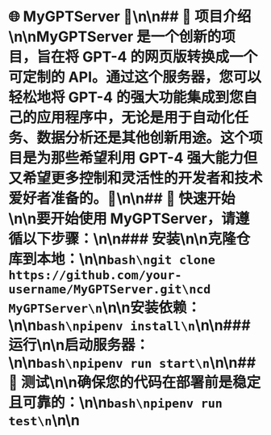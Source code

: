 # 🌐 MyGPTServer 🤖\n\n## 📝 项目介绍\n\nMyGPTServer 是一个创新的项目，旨在将 GPT-4 的网页版转换成一个可定制的 API。通过这个服务器，您可以轻松地将 GPT-4 的强大功能集成到您自己的应用程序中，无论是用于自动化任务、数据分析还是其他创新用途。这个项目是为那些希望利用 GPT-4 强大能力但又希望更多控制和灵活性的开发者和技术爱好者准备的。🚀\n\n## 🚀 快速开始\n\n要开始使用 MyGPTServer，请遵循以下步骤：\n\n### 安装\n\n克隆仓库到本地：\n\n```bash\ngit clone https://github.com/your-username/MyGPTServer.git\ncd MyGPTServer\n```\n\n安装依赖：\n\n```bash\npipenv install\n```\n\n### 运行\n\n启动服务器：\n\n```bash\npipenv run start\n```\n\n## 🔧 测试\n\n确保您的代码在部署前是稳定且可靠的：\n\n```bash\npipenv run test\n```\n\n
